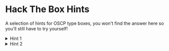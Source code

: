 <h1>Hack The Box Hints</h1>

<p>
  A selection of hints for OSCP type boxes, you won't find the answer here so you'll still have to try yourself!
</p>

<details>
<summary>Hint 1</summary>
  Try using nmap scripts e.g. <b>nmap <ip> -p 139,445 --script=vuln</b>
</details>
  
<details>
  <summary>Hint 2</summary>
  Search for the exploit or vulnerability name and include Github in the search term
</details>
